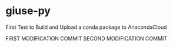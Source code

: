 # giuse-py
First Test to Build and Upload a conda package to AnacondaCloud


FIRST MODIFICATION COMMIT
SECOND MODIFICATION COMMIT